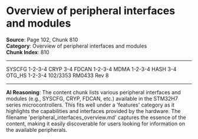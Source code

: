 # Overview of peripheral interfaces and modules

**Source**: Page 102, Chunk 810  
**Category**: Overview of peripheral interfaces and modules  
**Chunk Index**: 810

---

SYSCFG 1-2-3-4 CRYP 3-4 FDCAN 1-2-3-4
MDMA 1-2-3-4 HASH 3-4 OTG_HS 1-2-3-4
102/3353 RM0433 Rev 8

---

**AI Reasoning**: The content chunk lists various peripheral interfaces and modules (e.g., SYSCFG, CRYP, FDCAN, etc.) available in the STM32H7 series microcontrollers. This fits well under a 'features' category as it highlights the capabilities and interfaces provided by the hardware. The filename 'peripheral_interfaces_overview.md' captures the essence of the content, making it easily discoverable for users looking for information on the available peripherals.
